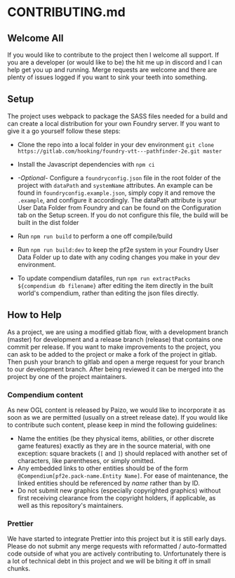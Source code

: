 # CONTRIBUTING.md

## Welcome All

If you would like to contribute to the project then I welcome all support. If you are a developer (or would like to be) the hit me up in discord and I can help get you up and running. Merge requests are welcome and there are plenty of issues logged if you want to sink your teeth into something.

## Setup

The project uses webpack to package the SASS files needed for a build and can create a local distribution for your own Foundry server. If you want to give it a go yourself follow these steps:

* Clone the repo into a local folder in your dev environment `git clone https://gitlab.com/hooking/foundry-vtt---pathfinder-2e.git master`

* Install the Javascript dependencies with `npm ci`

* *-Optional-* Configure a `foundryconfig.json` file in the root folder of the project with `dataPath` and `systemName` attributes. An example can be found in `foundryconfig.example.json`, simply copy it and remove the `.example`, and configure it accordingly. The dataPath attribute is your User Data Folder from Foundry and can be found on the Configuration tab on the Setup screen. If you do not configure this file, the build will be built in the dist folder

* Run `npm run build` to perform a one off compile/build

* Run `npm run build:dev` to keep the pf2e system in your Foundry User Data Folder up to date with any coding changes you make in your dev environment.

* To update compendium datafiles, run `npm run extractPacks ${compendium db filename}` after editing the item directly in the built world's compendium, rather than editing the json files directly.

## How to Help

As a project, we are using a modified gitlab flow, with a development branch (master) for development and a release branch (release) that contains one commit per release. If you want to make improvements to the project, you can ask to be added to the project or make a fork of the project in gitlab. Then push your branch to gitlab and open a merge request for your branch to our development branch. After being reviewed it can be merged into the project by one of the project maintainers.

### Compendium content

As new OGL content is released by Paizo, we would like to incorporate it as soon as we are permitted (usually on a street release date). If you would like to contribute such content, please keep in mind the following guidelines:
* Name the entities (be they physical items, abilities, or other discrete game features) exactly as they are in the source material, with one exception: square brackets (`[` and `]`) should replaced with another set of characters, like parentheses, or simply omitted.
* Any embedded links to other entities should be of the form `@Compendium[pf2e.pack-name.Entity Name]`. For ease of maintenance, the linked entities should be referenced by *name* rather than by ID.
* Do not submit new graphics (especially copyrighted graphics) without first receiving clearance from the copyright holders, if applicable, as well as this repository's maintainers.

### Prettier

We have started to integrate Prettier into this project but it is still early days. Please do not submit any merge requests with reformatted / auto-formatted code outside of what you are actively contributing to. Unfortunately there is a lot of technical debt in this project and we will be biting it off in small chunks.
